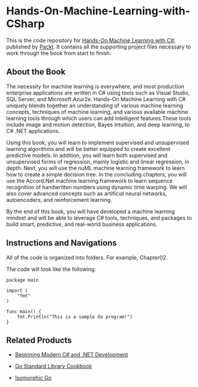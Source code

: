 # Hands-On-Machine-Learning-with-CSharp
This is the code repository for [Hands-On Machine Learning with C#](https://www.packtpub.com/big-data-and-business-intelligence/hands-machine-learning-c?utm_source=github&utm_medium=repository&utm_campaign=9781788994941), published by [Packt](https://www.packtpub.com/?utm_source=github). It contains all the supporting project files necessary to work through the book from start to finish.

## About the Book
The necessity for machine learning is everywhere, and most production enterprise applications are written in C# using tools such as Visual Studio, SQL Server, and Microsoft Azur2e. Hands-On Machine Learning with C# uniquely blends together an understanding of various machine learning concepts, techniques of machine learning, and various available machine learning tools through which users can add intelligent features.These tools include image and motion detection, Bayes intuition, and deep learning, to C# .NET applications.

Using this book, you will learn to implement supervised and unsupervised learning algorithms and will be better equipped to create excellent predictive models. In addition, you will learn both supervised and unsupervised forms of regression, mainly logistic and linear regression, in depth. Next, you will use the nuML machine learning framework to learn how to create a simple decision tree. In the concluding chapters, you will use the Accord.Net machine learning framework to learn sequence recognition of handwritten numbers using dynamic time warping. We will also cover advanced concepts such as artificial neural networks, autoencoders, and reinforcement learning.

By the end of this book, you will have developed a machine learning mindset and will be able to leverage C# tools, techniques, and packages to build smart, predictive, and real-world business applications.

## Instructions and Navigations
All of the code is organized into folders. For example, Chapter02.



The code will look like the following:
```
package main 
 
import ( 
    "fmt" 
) 
 
func main() { 
    fmt.Println("This is a sample Go program!") 
} 
```



## Related Products
* [Beginning Modern C# and .NET Development](https://www.packtpub.com/application-development/beginning-modern-c-and-net-development-elearning-video?utm_source=github&utm_medium=repository&utm_campaign=9781789137705)

* [Go Standard Library Cookbook](https://www.packtpub.com/application-development/go-standard-library-cookbook?utm_source=github&utm_medium=repository&utm_campaign=9781788475273)

* [Isomorphic Go](https://www.packtpub.com/web-development/isomorphic-go?utm_source=github&utm_medium=repository&utm_campaign=9781788394185)

